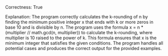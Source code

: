 Correctness: True

Explanation: 
The program correctly calculates the k-rounding of n by finding the minimum positive integer x that ends with k or more zeros in base 10 and is divisible by n. The program uses the formula x = n * (multiplier // math.gcd(n, multiplier)) to calculate the k-rounding, where multiplier is 10 raised to the power of k. This formula ensures that x is the minimum integer that satisfies the given conditions. The program handles all potential cases and produces the correct output for the provided examples.